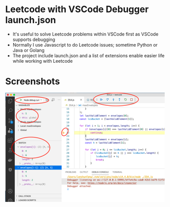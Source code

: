 # Leetcode with VSCode Debugger launch.json
- It's useful to solve Leetcode problems within VSCode first as VSCode supports debugging
- Normally I use Javascript to do Leetcode issues; sometime Python or Java or Golang
- The project include launch.json and a list of extensions enable easier life while working with Leetcode

# Screenshots
![](doc/images/2020-08-21-16-02-02.png)